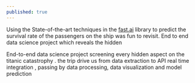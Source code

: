 ```yaml
---
published: true
---
```


Using the State-of-the-art techniques in the [fast.ai](http://docs.fast.ai) library to predict the survival rate of the passengers on the ship was fun to revisit.
End to end data science project which reveals the hidden 



End-to-end data science project screening every hidden aspect on the titanic catastrophy .  the trip drive us from data extraction to API real time integration , passing by data processing, data visualization and model prediction
